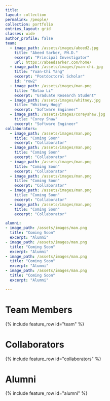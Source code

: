 ```yaml
---
title:
layout: collection
permalink: /people/
collection: portfolio
entries_layout: grid
classes: wide
author_profile: false
team:
  - image_path: /assets/images/abeed2.jpg
    title: "Abeed Sarker, PH.D."
    excerpt: "Principal Investigator"
    url: https://abeedsarker.com/home/
  - image_path: /assets/images/yuan-chi.jpg
    title: "Yuan-Chi Yang"
    excerpt: "Postdoctoral Scholar"
    id: "row2"
  - image_path: /assets/images/man.png
    title: "Botao Li"
    excerpt: "Graduate Research Student"
  - image_path: /assets/images/whitney.jpg
    title: "Whitney Hogg"
    excerpt: "Software Engineer"
  - image_path: /assets/images/coreyshaw.jpg
    title: "Corey Shaw"
    excerpt: "Software Engineer"
collaborators:
  - image_path: /assets/images/man.png
    title: "Coming Soon"
    excerpt: "Collaborator"
  - image_path: /assets/images/man.png
    title: "Coming Soon"
    excerpt: "Collaborator"
  - image_path: /assets/images/man.png
    title: "Coming Soon"
    excerpt: "Collaborator"
  - image_path: /assets/images/man.png
    title: "Coming Soon"
    excerpt: "Collaborator"  
  - image_path: /assets/images/man.png
    title: "Coming Soon"
    excerpt: "Collaborator"
  - image_path: /assets/images/man.png
    title: "Coming Soon"
    excerpt: "Collaborator"

alumni:
- image_path: /assets/images/man.png
  title: "Coming Soon"
  excerpt: "Alumni"
- image_path: /assets/images/man.png
  title: "Coming Soon"
  excerpt: "Alumni"
- image_path: /assets/images/man.png
  title: "Coming Soon"
  excerpt: "Alumni"
- image_path: /assets/images/man.png
  title: "Coming Soon"
  excerpt: "Alumni"      

---
```


<h1>Team Members</h1>
{% include feature_row id="team" %}

<h1>Collaborators</h1>
{% include feature_row id="collaborators" %}

<h1>Alumni</h1>
{% include feature_row id="alumni" %}
